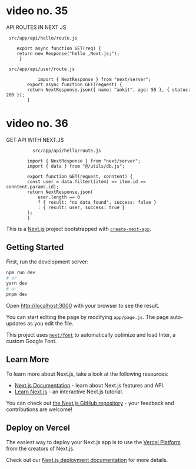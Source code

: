 # video no. 35

API ROUTES IN NEXT JS

     src/app/api/hello/route.js

        export async function GET(req) {
        return new Response("hello ,Next.js;");
         }

     src/app/api/user/route.js

                import { NextResponse } from "next/server";
            export async function GET(request) {
            return NextResponse.json({ name: "ankit", age: 55 }, { status: 200 });
            }

# video no. 36

GET API WITH NEXT.JS

              src/app/api/hello/route.js

            import { NextResponse } from "next/server";
            import { data } from "@/utils/db.js";

            export function GET(request, conntent) {
            const user = data.filter((item) => item.id == conntent.params.id);
            return NextResponse.json(
                user.length == 0
                ? { result: "no data found", success: false }
                : { result: user, success: true }
            );
            }

This is a [Next.js](https://nextjs.org/) project bootstrapped with [`create-next-app`](https://github.com/vercel/next.js/tree/canary/packages/create-next-app).

## Getting Started

First, run the development server:

```bash
npm run dev
# or
yarn dev
# or
pnpm dev
```

Open [http://localhost:3000](http://localhost:3000) with your browser to see the result.

You can start editing the page by modifying `app/page.js`. The page auto-updates as you edit the file.

This project uses [`next/font`](https://nextjs.org/docs/basic-features/font-optimization) to automatically optimize and load Inter, a custom Google Font.

## Learn More

To learn more about Next.js, take a look at the following resources:

- [Next.js Documentation](https://nextjs.org/docs) - learn about Next.js features and API.
- [Learn Next.js](https://nextjs.org/learn) - an interactive Next.js tutorial.

You can check out [the Next.js GitHub repository](https://github.com/vercel/next.js/) - your feedback and contributions are welcome!

## Deploy on Vercel

The easiest way to deploy your Next.js app is to use the [Vercel Platform](https://vercel.com/new?utm_medium=default-template&filter=next.js&utm_source=create-next-app&utm_campaign=create-next-app-readme) from the creators of Next.js.

Check out our [Next.js deployment documentation](https://nextjs.org/docs/deployment) for more details.
